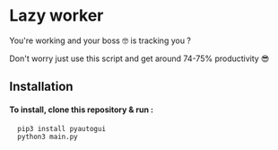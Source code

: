 # Lazy worker

You're working and your boss 🤓 is tracking you ? 

Don't worry just use this script and get around 74-75% productivity 😎








## Installation

#### To install, clone this repository & run :
```bash
  pip3 install pyautogui
  python3 main.py
```
